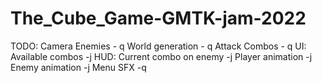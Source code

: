 # The_Cube_Game-GMTK-jam-2022

TODO:
	Camera
	Enemies - q
	World generation - q
	Attack Combos - q
	UI: Available combos -j
	HUD: Current combo on enemy -j
	Player animation -j
	Enemy animation -j
	Menu
	SFX -q
	

